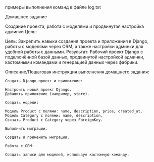 примеры выполнения команд в файле log.txt

Домашнее задание

Создание проекта, работа с моделями и продвинутая настройка админки
Цель:

Цель:
Закрепить навыки создания проекта и приложения в Django, работы с моделями через ORM, а также настройки админки для удобной работы с данными.
Результат:
Рабочий проект Django с подключённой базой данных, продвинутой настройкой админки, кастомными командами и генерацией данных через фабрики.

Описание/Пошаговая инструкция выполнения домашнего задания:

    Создать Django проект и приложение:

    Настроить новый проект Django.
    Добавить приложение (например, store).

    Создать модели:

    Модель Product с полями: name, description, price, created_at.
    Модель Category с полями: name, description.
    Связать Product с Category через ForeignKey.

    Выполнить миграции:

    Создать и применить миграции.

    Работа с ORM:

    Создать записи для моделей, используя кастомную команду.


